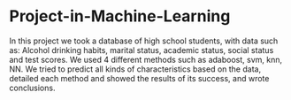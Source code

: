 # Project-in-Machine-Learning


In this project we took a database of high school students, with data such as:
Alcohol drinking habits, marital status, academic status, social status and test scores.
We used 4 different methods such as adaboost, svm, knn, NN.
We tried to predict all kinds of characteristics based on the data, detailed each method and showed the results of its success, and wrote conclusions.

